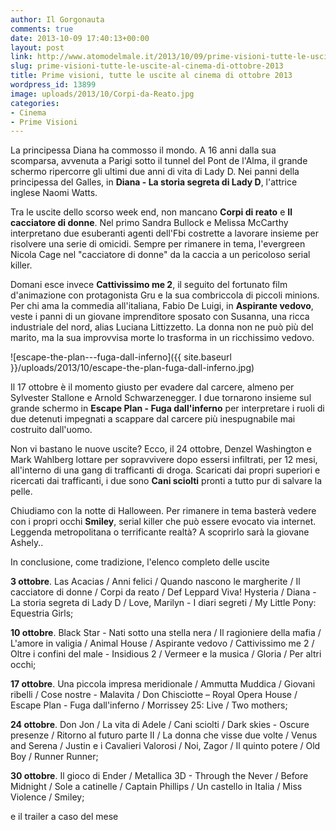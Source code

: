 ```yaml
---
author: Il Gorgonauta
comments: true
date: 2013-10-09 17:40:13+00:00
layout: post
link: http://www.atomodelmale.it/2013/10/09/prime-visioni-tutte-le-uscite-al-cinema-di-ottobre-2013/
slug: prime-visioni-tutte-le-uscite-al-cinema-di-ottobre-2013
title: Prime visioni, tutte le uscite al cinema di ottobre 2013
wordpress_id: 13899
image: uploads/2013/10/Corpi-da-Reato.jpg
categories:
- Cinema
- Prime Visioni
---
```


La principessa Diana ha commosso il mondo. A 16 anni dalla sua scomparsa, avvenuta a Parigi sotto il tunnel del Pont de l'Alma, il grande schermo ripercorre gli ultimi due anni di vita di Lady D. Nei panni della principessa del Galles, in **Diana - La storia segreta di Lady D**, l'attrice inglese Naomi Watts.

Tra le uscite dello scorso week end, non mancano **Corpi di reato** e **Il cacciatore di donne**. Nel primo Sandra Bullock e Melissa McCarthy interpretano due esuberanti agenti dell'Fbi costrette a lavorare insieme per risolvere una serie di omicidi. Sempre per rimanere in tema, l'evergreen Nicola Cage nel "cacciatore di donne" da la caccia a un pericoloso serial killer.

Domani esce invece **Cattivissimo me 2**, il seguito del fortunato film d'animazione con protagonista Gru e la sua combriccola di piccoli minions. Per chi ama la commedia all'italiana, Fabio De Luigi, in **Aspirante vedovo**, veste i panni di un giovane imprenditore sposato con Susanna, una ricca industriale del nord, alias Luciana Littizzetto. La donna non ne può più del marito, ma la sua improvvisa morte lo trasforma in un ricchissimo vedovo.

![escape-the-plan---fuga-dall-inferno]({{ site.baseurl }}/uploads/2013/10/escape-the-plan-fuga-dall-inferno.jpg)

Il 17 ottobre è il momento giusto per evadere dal carcere, almeno per Sylvester Stallone e Arnold Schwarzenegger. I due tornarono insieme sul grande schermo in **Escape Plan - Fuga dall'inferno** per interpretare i ruoli di due detenuti impegnati a scappare dal carcere più inespugnabile mai costruito dall'uomo.

Non vi bastano le nuove uscite? Ecco, il 24 ottobre, Denzel Washington e Mark Wahlberg lottare per sopravvivere dopo essersi infiltrati, per 12 mesi, all'interno di una gang di trafficanti di droga. Scaricati dai propri superiori e ricercati dai trafficanti, i due sono **Cani sciolti** pronti a tutto pur di salvare la pelle.

Chiudiamo con la notte di Halloween. Per rimanere in tema basterà vedere con i propri occhi **Smiley**, serial killer che può essere evocato via internet. Leggenda metropolitana o terrificante realtà? A scoprirlo sarà la giovane Ashely..

In conclusione, come tradizione, l'elenco completo delle uscite

**3 ottobre**. Las Acacias / Anni felici / Quando nascono le margherite / Il cacciatore di donne / Corpi da reato / Def Leppard Viva! Hysteria / Diana - La storia segreta di Lady D / Love, Marilyn - I diari segreti / My Little Pony: Equestria Girls;

**10 ottobre**. Black Star - Nati sotto una stella nera / Il ragioniere della mafia / L'amore in valigia / Animal House / Aspirante vedovo / Cattivissimo me 2 / Oltre i confini del male - Insidious 2 / Vermeer e la musica / Gloria / Per altri occhi;

**17 ottobre**. Una piccola impresa meridionale / Ammutta Muddica / Giovani ribelli / Cose nostre - Malavita / Don Chisciotte – Royal Opera House / Escape Plan - Fuga dall'inferno / Morrissey 25: Live / Two mothers;

**24 ottobre**. Don Jon / La vita di Adele / Cani sciolti / Dark skies - Oscure presenze / Ritorno al futuro parte II / La donna che visse due volte / Venus and Serena / Justin e i Cavalieri Valorosi / Noi, Zagor / Il quinto potere / Old Boy / Runner Runner;

**30 ottobre**. Il gioco di Ender / Metallica 3D - Through the Never / Before Midnight / Sole a catinelle / Captain Phillips / Un castello in Italia / Miss Violence / Smiley;

e il trailer a caso del mese

